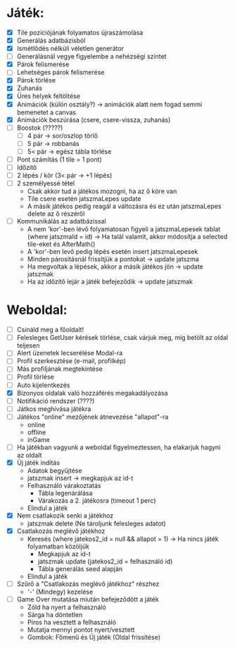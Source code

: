 # Játék:
- [x] Tile pozíciójának folyamatos újraszámolása
- [x] Generálás adatbázisból
- [x] Ismétlődés nélküli véletlen generátor
- [ ] Generálásnál vegye figyelembe a nehézségi szintet
- [x] Párok felismerése
- [ ] Lehetséges párok felismerése
- [x] Párok törlése
- [x] Zuhanás
- [x] Üres helyek feltöltése
- [x] Animációk (külön osztály?) -> animációk alatt nem fogad semmi bemenetet a canvas
- [x] Animációk beszúrása (csere, csere-vissza, zuhanás)
- [ ] Boostok (?????)
    - [ ] 4 pár -> sor/oszlop törlő
    - [ ] 5 pár -> robbanás
    - [ ] 5< pár -> egész tábla törlése
- [ ] Pont számítás (1 tile = 1 pont)
- [ ] Időzítő
- [ ] 2 lépés / kör (3< pár -> +1 lépés)
- [ ] 2 személyessé tétel
    - Csak akkor tud a játékos mozogni, ha az ő köre van
    - Tile csere esetén jatszmaLepes update
    - A másik játékos pedig reagál a változásra és ez után jatszmaLepes delete az ő részéről
- [ ] Kommunikálás az adatbázissal
    - A nem 'kor'-ben lévő folyamatosan figyeli a jatszmaLepesek tablat (where jatszmaId = id) -> Ha talál valamit, akkor módosítja a   selected tile-eket és AfterMath()
    - A 'kor'-ben levő pedig lépés esetén insert jatszmaLepesek
    - Minden párosításnál frissítjük a pontokat -> update jatszma
    - Ha megvoltak a lépések, akkor a másik játékos jön -> update jatszmak
    - Ha az időzítő lejár a játék befejeződik -> update jatszmak

# Weboldal: 
- [ ] Csináld meg a főoldalt!
- [ ] Felesleges GetUser kérések törlése, csak várjuk meg, míg betölt az oldal teljesen
- [ ] Alert üzenetek lecserélése Modal-ra
- [ ] Profil szerkesztése (e-mail, profilkép)
- [ ] Más profiljának megtekintése
- [ ] Profil törlése
- [ ] Auto kijelentkezés
- [x] Bizonyos oldalak való hozzáférés megakadályozása 
- [ ] Notifikáció rendszer (????)
- [ ] Játkos meghívása játékra
- [ ] Játékos "online" mezőjének átnevezése "allapot"-ra
    - online
    - offline
    - inGame
- [ ] Ha játékban vagyunk a weboldal figyelmeztessen, ha elakarjuk hagyni az oldalt
- [x] Új játék indítás
    - Adatok begyűjtése
    - jatszmak insert -> megkapjuk az id-t
    - Felhasználó várakoztatás
        - Tábla legenárálása
        - Várakozás a 2. játékosra (timeout 1 perc)
    - Elindul a játék
- [x] Nem csatlakozik senki a játékhoz
    - jatszmak delete (Ne tároljunk felesleges adatot)
- [x] Csatlakozás meglévő játékhoz
    - Keresés (where jatekos2_id = null && allapot = 1) -> Ha nincs játék folyamatban közöljük
        - Megkapjuk az id-t
        - jatszmak update (jatekos2_id = felhasználó id)
        - Tábla generálás seed alapján
    - Elindul a játék
- [ ] Szűrő a "Csatlakozás meglévő játékhoz" részhez
    - '-' (Mindegy) kezelése
- [ ] Game Over mutatása miután befejeződött a játék
    - Zöld ha nyert a felhasználó
    - Sárga ha döntetlen
    - Piros ha vesztett a felhasználó
    - Mutatja mennyi pontot nyert/vesztett
    - Gombok: Főmenű és Új játék (Oldal frissítése)
